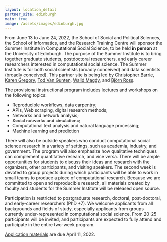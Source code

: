 ```yaml
---
layout: location_detail
partner_site: edinburgh
main: true
image: /assets/images/edinburgh.jpg
---
```


From June 13 to June 24, 2022, the School of Social and Political Sciences, the School of Informatics, and the Research Training Centre will sponsor the Summer Institute in Computational Social Science, to be held **in person** at the University of Edinburgh. The purpose of the Summer Institute is to bring together graduate students, postdoctoral researchers, and early career researchers interested in computational social science. The Summer Institute is for both social scientists (broadly conceived) and data scientists (broadly conceived). This partner site is being led by [Christopher Barrie](https://www.cjbarrie.com/), [Karen Gregory](https://karengregoryphd.wordpress.com/), [Tod Van Gunten](https://todvangunten.com/), [Walid Magdy](https://homepages.inf.ed.ac.uk/wmagdy/), and [Björn Ross](https://sweb.inf.ed.ac.uk/bross3/).

The provisional instructional program includes lectures and workshops on the following topics:
    
- Reproducible workflows, data carpentry;
- APIs, Web scraping, digital research methods;
- Networks and network analysis;
- Social networks and simulations;
- Computational text analysis and natural language processing;
- Machine learning and prediction


There will also be outside speakers who conduct computational social science research in a variety of settings, such as academia, industry, and government. The program will also emphasize how qualitative techniques can complement quantitative research, and vice versa. There will be ample opportunities for students to discuss their ideas and research with the organizers, other participants, and visiting speakers. The second week is devoted to group projects during which participants will be able to work in small teams to produce a piece of computational research. Because we are committed to open and reproducible research, all materials created by faculty and students for the Summer Institute will be released open source.

Participation is restricted to postgraduate research, doctoral, post-doctoral, and early-career researchers (PhD +7). We welcome applicants from all backgrounds and fields of study, especially applicants from groups currently under-represented in computational social science. From 20-25 participants will be invited, and participants are expected to fully attend and participate in the entire two-week program.

[Application materials](https://compsocialscience.github.io/summer-institute/2022/edinburgh/apply) are due April 11, 2022.
